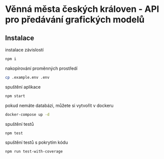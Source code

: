 # Věnná města českých královen - API pro předávání grafických modelů

## Instalace

instalace závislostí

```sh
npm i
```

nakopírování proměnných prostředí

```sh
cp .example.env .env
```

spuštění aplikace

```sh
npm start
```

pokud nemáte databázi, můžete si vytvořit v dockeru

```sh
docker-compose up -d
```

spuštění testů

```sh
npm test
```

spuštění testů s pokrytím kódu

```sh
npm run test-with-coverage
```
